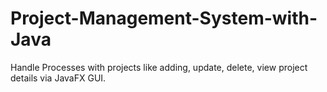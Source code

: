 # Project-Management-System-with-Java
Handle Processes with projects like adding, update, delete, view project details via JavaFX GUI.
